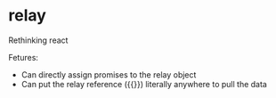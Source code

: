# relay
Rethinking react

Fetures:
- Can directly assign promises to the relay object
- Can put the relay reference ({{}}) literally anywhere to pull the data
